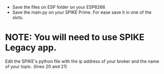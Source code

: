 - Save the files on ESP folder on your ESP8266 
- Save the main.py on your SPIKE Prime. For ease save it in one of the slots. 
# NOTE: You will need to use SPIKE Legacy app. 
Edit the SPIKE's python file with the ip address of your broker and the name of your topic.  (lines 20 and 21)
